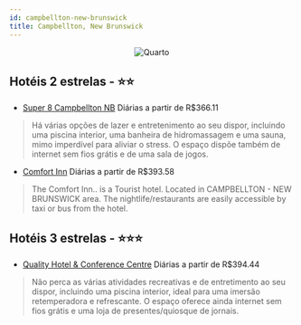 ```yaml
---
id: campbellton-new-brunswick
title: Campbellton, New Brunswick
---
```


<center><img src="https://i.travelapi.com/hotels/1000000/70000/68200/68139/156205d3_t.jpg" alt="Quarto" /></center>


## Hotéis 2 estrelas - ⭐️⭐️

-    [Super 8 Campbellton NB](https://www.hurb.com/hoteis/campbellton/super-8-campbellton-nb-JNP-JP766791?cmp=18055) Diárias a partir de R$366.11
   > Há várias opções de lazer e entretenimento ao seu dispor, incluindo uma piscina interior, uma banheira de hidromassagem e uma sauna, mimo imperdível para aliviar o stress. O espaço dispõe também de internet sem fios grátis e de uma sala de jogos.
-    [Comfort Inn](https://www.hurb.com/hoteis/campbellton/comfort-inn-JNP-JP055166?cmp=18055) Diárias a partir de R$393.58
   > The Comfort Inn.. is a Tourist hotel. Located in CAMPBELLTON - NEW BRUNSWICK area. The nightlife/restaurants are easily accessible by taxi or bus from the hotel.

## Hotéis 3 estrelas - ⭐️⭐️⭐️

-    [Quality Hotel & Conference Centre](https://www.hurb.com/hoteis/campbellton/quality-hotel-conference-centre-JNP-JP182605?cmp=18055) Diárias a partir de R$394.44
   > Não perca as várias atividades recreativas e de entretimento ao seu dispor, incluindo uma piscina interior, ideal para uma imersão retemperadora e refrescante. O espaço oferece ainda internet sem fios grátis e uma loja de presentes/quiosque de jornais.
